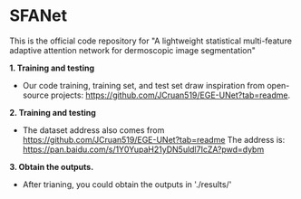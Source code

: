 # SFANet
This is the official code repository for "A lightweight statistical multi-feature adaptive attention network for dermoscopic image segmentation"

**1. Training and testing**

- Our code training, training set, and test set draw inspiration from open-source projects: https://github.com/JCruan519/EGE-UNet?tab=readme. 

**2. Training and testing**

- The dataset address also comes from https://github.com/JCruan519/EGE-UNet?tab=readme The address is: https://pan.baidu.com/s/1Y0YupaH21yDN5uldl7IcZA?pwd=dybm

**3. Obtain the outputs.**
- After trianing, you could obtain the outputs in './results/'
